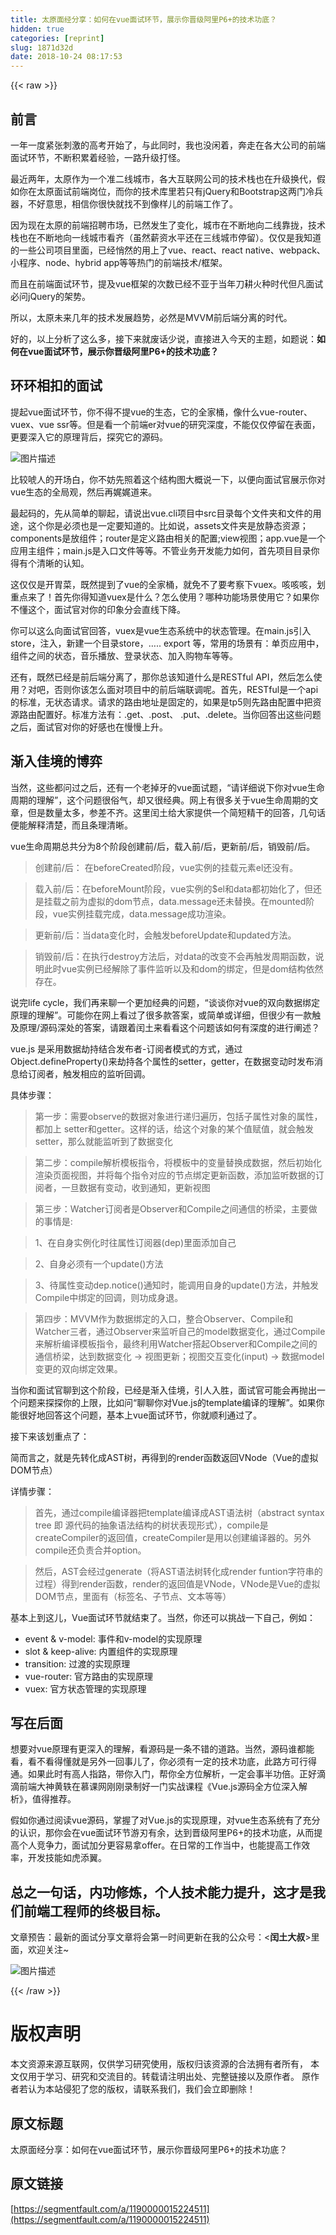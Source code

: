 ```yaml
---
title: 太原面经分享：如何在vue面试环节，展示你晋级阿里P6+的技术功底？
hidden: true
categories: [reprint]
slug: 1871d32d
date: 2018-10-24 08:17:53
---
```


{{< raw >}}

                    
<h2 id="articleHeader0">&#x524D;&#x8A00;</h2>
<p>&#x4E00;&#x5E74;&#x4E00;&#x5EA6;&#x7D27;&#x5F20;&#x523A;&#x6FC0;&#x7684;&#x9AD8;&#x8003;&#x5F00;&#x59CB;&#x4E86;&#xFF0C;&#x4E0E;&#x6B64;&#x540C;&#x65F6;&#xFF0C;&#x6211;&#x4E5F;&#x6CA1;&#x95F2;&#x7740;&#xFF0C;&#x5954;&#x8D70;&#x5728;&#x5404;&#x5927;&#x516C;&#x53F8;&#x7684;&#x524D;&#x7AEF;&#x9762;&#x8BD5;&#x73AF;&#x8282;&#xFF0C;&#x4E0D;&#x65AD;&#x79EF;&#x7D2F;&#x7740;&#x7ECF;&#x9A8C;&#xFF0C;&#x4E00;&#x8DEF;&#x5347;&#x7EA7;&#x6253;&#x602A;&#x3002;</p>
<p>&#x6700;&#x8FD1;&#x4E24;&#x5E74;&#xFF0C;&#x592A;&#x539F;&#x4F5C;&#x4E3A;&#x4E00;&#x4E2A;&#x51C6;&#x4E8C;&#x7EBF;&#x57CE;&#x5E02;&#xFF0C;&#x5404;&#x5927;&#x4E92;&#x8054;&#x7F51;&#x516C;&#x53F8;&#x7684;&#x6280;&#x672F;&#x6808;&#x4E5F;&#x5728;&#x5347;&#x7EA7;&#x6362;&#x4EE3;&#xFF0C;&#x5047;&#x5982;&#x4F60;&#x5728;&#x592A;&#x539F;&#x9762;&#x8BD5;&#x524D;&#x7AEF;&#x5C97;&#x4F4D;&#xFF0C;&#x800C;&#x4F60;&#x7684;&#x6280;&#x672F;&#x5E93;&#x91CC;&#x82E5;&#x53EA;&#x6709;jQuery&#x548C;Bootstrap&#x8FD9;&#x4E24;&#x95E8;&#x51B7;&#x5175;&#x5668;&#xFF0C;&#x4E0D;&#x597D;&#x610F;&#x601D;&#xFF0C;&#x76F8;&#x4FE1;&#x4F60;&#x5F88;&#x5FEB;&#x5C31;&#x627E;&#x4E0D;&#x5230;&#x50CF;&#x6837;&#x513F;&#x7684;&#x524D;&#x7AEF;&#x5DE5;&#x4F5C;&#x4E86;&#x3002;</p>
<p>&#x56E0;&#x4E3A;&#x73B0;&#x5728;&#x592A;&#x539F;&#x7684;&#x524D;&#x7AEF;&#x62DB;&#x8058;&#x5E02;&#x573A;&#xFF0C;&#x5DF2;&#x7136;&#x53D1;&#x751F;&#x4E86;&#x53D8;&#x5316;&#xFF0C;&#x57CE;&#x5E02;&#x5728;&#x4E0D;&#x65AD;&#x5730;&#x5411;&#x4E8C;&#x7EBF;&#x9760;&#x62E2;&#xFF0C;&#x6280;&#x672F;&#x6808;&#x4E5F;&#x5728;&#x4E0D;&#x65AD;&#x5730;&#x5411;&#x4E00;&#x7EBF;&#x57CE;&#x5E02;&#x770B;&#x9F50;&#xFF08;&#x867D;&#x7136;&#x85AA;&#x8D44;&#x6C34;&#x5E73;&#x8FD8;&#x5728;&#x4E09;&#x7EBF;&#x57CE;&#x5E02;&#x505C;&#x7559;&#xFF09;&#x3002;&#x4EC5;&#x4EC5;&#x662F;&#x6211;&#x77E5;&#x9053;&#x7684;&#x4E00;&#x4E9B;&#x516C;&#x53F8;&#x9879;&#x76EE;&#x91CC;&#x9762;&#xFF0C;&#x5DF2;&#x7ECF;&#x6084;&#x7136;&#x7684;&#x7528;&#x4E0A;&#x4E86;vue&#x3001;react&#x3001;react native&#x3001;webpack&#x3001;&#x5C0F;&#x7A0B;&#x5E8F;&#x3001;node&#x3001;hybrid app&#x7B49;&#x7B49;&#x70ED;&#x95E8;&#x7684;&#x524D;&#x7AEF;&#x6280;&#x672F;/&#x6846;&#x67B6;&#x3002;</p>
<p>&#x800C;&#x4E14;&#x5728;&#x524D;&#x7AEF;&#x9762;&#x8BD5;&#x73AF;&#x8282;&#xFF0C;&#x63D0;&#x53CA;vue&#x6846;&#x67B6;&#x7684;&#x6B21;&#x6570;&#x5DF2;&#x7ECF;&#x4E0D;&#x4E9A;&#x4E8E;&#x5F53;&#x5E74;&#x5200;&#x8015;&#x706B;&#x79CD;&#x65F6;&#x4EE3;&#x4F46;&#x51E1;&#x9762;&#x8BD5;&#x5FC5;&#x95EE;jQuery&#x7684;&#x67B6;&#x52BF;&#x3002;</p>
<p>&#x6240;&#x4EE5;&#xFF0C;&#x592A;&#x539F;&#x672A;&#x6765;&#x51E0;&#x5E74;&#x7684;&#x6280;&#x672F;&#x53D1;&#x5C55;&#x8D8B;&#x52BF;&#xFF0C;&#x5FC5;&#x7136;&#x662F;MVVM&#x524D;&#x540E;&#x7AEF;&#x5206;&#x79BB;&#x7684;&#x65F6;&#x4EE3;&#x3002;</p>
<p>&#x597D;&#x7684;&#xFF0C;&#x4EE5;&#x4E0A;&#x5206;&#x6790;&#x4E86;&#x8FD9;&#x4E48;&#x591A;&#xFF0C;&#x63A5;&#x4E0B;&#x6765;&#x5C31;&#x5E9F;&#x8BDD;&#x5C11;&#x8BF4;&#xFF0C;&#x76F4;&#x63A5;&#x8FDB;&#x5165;&#x4ECA;&#x5929;&#x7684;&#x4E3B;&#x9898;&#xFF0C;&#x5982;&#x9898;&#x8BF4;&#xFF1A;<strong>&#x5982;&#x4F55;&#x5728;vue&#x9762;&#x8BD5;&#x73AF;&#x8282;&#xFF0C;&#x5C55;&#x793A;&#x4F60;&#x664B;&#x7EA7;&#x963F;&#x91CC;P6+&#x7684;&#x6280;&#x672F;&#x529F;&#x5E95;&#xFF1F;</strong></p>
<h2 id="articleHeader1">&#x73AF;&#x73AF;&#x76F8;&#x6263;&#x7684;&#x9762;&#x8BD5;</h2>
<p>&#x63D0;&#x8D77;vue&#x9762;&#x8BD5;&#x73AF;&#x8282;&#xFF0C;&#x4F60;&#x4E0D;&#x5F97;&#x4E0D;&#x63D0;vue&#x7684;&#x751F;&#x6001;&#xFF0C;&#x5B83;&#x7684;&#x5168;&#x5BB6;&#x6876;&#xFF0C;&#x50CF;&#x4EC0;&#x4E48;vue-router&#x3001;vuex&#x3001;vue ssr&#x7B49;&#x3002;&#x4F46;&#x662F;&#x770B;&#x4E00;&#x4E2A;&#x524D;&#x7AEF;er&#x5BF9;vue&#x7684;&#x7814;&#x7A76;&#x6DF1;&#x5EA6;&#xFF0C;&#x4E0D;&#x80FD;&#x4EC5;&#x4EC5;&#x505C;&#x7559;&#x5728;&#x8868;&#x9762;&#xFF0C;&#x66F4;&#x8981;&#x6DF1;&#x5165;&#x5B83;&#x7684;&#x539F;&#x7406;&#x80CC;&#x540E;&#xFF0C;&#x63A2;&#x7A76;&#x5B83;&#x7684;&#x6E90;&#x7801;&#x3002;</p>
<p><span class="img-wrap"><img src="https://static.alili.tech/img/bVbb2Jz?w=1340&amp;h=752" del-src="https://static.alili.tech/img/bVbb2Jz?w=1340&amp;h=752" alt="&#x56FE;&#x7247;&#x63CF;&#x8FF0;" title="&#x56FE;&#x7247;&#x63CF;&#x8FF0;" style="cursor: pointer; display: inline;"></span></p>
<p>&#x6BD4;&#x8F83;&#x552C;&#x4EBA;&#x7684;&#x5F00;&#x573A;&#x767D;&#xFF0C;&#x4F60;&#x4E0D;&#x59A8;&#x5148;&#x7167;&#x7740;&#x8FD9;&#x4E2A;&#x7ED3;&#x6784;&#x56FE;&#x5927;&#x6982;&#x8BF4;&#x4E00;&#x4E0B;&#xFF0C;&#x4EE5;&#x4FBF;&#x5411;&#x9762;&#x8BD5;&#x5B98;&#x5C55;&#x793A;&#x4F60;&#x5BF9;vue&#x751F;&#x6001;&#x7684;&#x5168;&#x5C40;&#x89C2;&#xFF0C;&#x7136;&#x540E;&#x518D;&#x5A13;&#x5A13;&#x9053;&#x6765;&#x3002;</p>
<p>&#x6700;&#x8D77;&#x7801;&#x7684;&#xFF0C;&#x5148;&#x4ECE;&#x7B80;&#x5355;&#x7684;&#x804A;&#x8D77;&#xFF0C;&#x8BF7;&#x8BF4;&#x51FA;vue.cli&#x9879;&#x76EE;&#x4E2D;src&#x76EE;&#x5F55;&#x6BCF;&#x4E2A;&#x6587;&#x4EF6;&#x5939;&#x548C;&#x6587;&#x4EF6;&#x7684;&#x7528;&#x9014;&#xFF0C;&#x8FD9;&#x4E2A;&#x4F60;&#x662F;&#x5FC5;&#x987B;&#x4E5F;&#x662F;&#x4E00;&#x5B9A;&#x8981;&#x77E5;&#x9053;&#x7684;&#x3002;&#x6BD4;&#x5982;&#x8BF4;&#xFF0C;assets&#x6587;&#x4EF6;&#x5939;&#x662F;&#x653E;&#x9759;&#x6001;&#x8D44;&#x6E90;&#xFF1B;components&#x662F;&#x653E;&#x7EC4;&#x4EF6;&#xFF1B;router&#x662F;&#x5B9A;&#x4E49;&#x8DEF;&#x7531;&#x76F8;&#x5173;&#x7684;&#x914D;&#x7F6E;;view&#x89C6;&#x56FE;&#xFF1B;app.vue&#x662F;&#x4E00;&#x4E2A;&#x5E94;&#x7528;&#x4E3B;&#x7EC4;&#x4EF6;&#xFF1B;main.js&#x662F;&#x5165;&#x53E3;&#x6587;&#x4EF6;&#x7B49;&#x7B49;&#x3002;&#x4E0D;&#x7BA1;&#x4E1A;&#x52A1;&#x5F00;&#x53D1;&#x80FD;&#x529B;&#x5982;&#x4F55;&#xFF0C;&#x9996;&#x5148;&#x9879;&#x76EE;&#x76EE;&#x5F55;&#x4F60;&#x5F97;&#x6709;&#x4E2A;&#x6E05;&#x6670;&#x7684;&#x8BA4;&#x77E5;&#x3002;</p>
<p>&#x8FD9;&#x4EC5;&#x4EC5;&#x662F;&#x5F00;&#x80C3;&#x83DC;&#xFF0C;&#x65E2;&#x7136;&#x63D0;&#x5230;&#x4E86;vue&#x7684;&#x5168;&#x5BB6;&#x6876;&#xFF0C;&#x5C31;&#x514D;&#x4E0D;&#x4E86;&#x8981;&#x8003;&#x5BDF;&#x4E0B;vuex&#x3002;&#x54B3;&#x54B3;&#x54B3;&#xFF0C;&#x5212;&#x91CD;&#x70B9;&#x6765;&#x4E86;&#xFF01;&#x9996;&#x5148;&#x4F60;&#x5F97;&#x77E5;&#x9053;vuex&#x662F;&#x4EC0;&#x4E48;&#xFF1F;&#x600E;&#x4E48;&#x4F7F;&#x7528;&#xFF1F;&#x54EA;&#x79CD;&#x529F;&#x80FD;&#x573A;&#x666F;&#x4F7F;&#x7528;&#x5B83;&#xFF1F;&#x5982;&#x679C;&#x4F60;&#x4E0D;&#x61C2;&#x8FD9;&#x4E2A;&#xFF0C;&#x9762;&#x8BD5;&#x5B98;&#x5BF9;&#x4F60;&#x7684;&#x5370;&#x8C61;&#x5206;&#x4F1A;&#x76F4;&#x7EBF;&#x4E0B;&#x964D;&#x3002;</p>
<p>&#x4F60;&#x53EF;&#x4EE5;&#x8FD9;&#x4E48;&#x5411;&#x9762;&#x8BD5;&#x5B98;&#x56DE;&#x7B54;&#xFF0C;vuex&#x662F;vue&#x751F;&#x6001;&#x7CFB;&#x7EDF;&#x4E2D;&#x7684;&#x72B6;&#x6001;&#x7BA1;&#x7406;&#x3002;&#x5728;main.js&#x5F15;&#x5165;store&#xFF0C;&#x6CE8;&#x5165;&#xFF0C;&#x65B0;&#x5EFA;&#x4E00;&#x4E2A;&#x76EE;&#x5F55;store&#xFF0C;&#x2026;.. export &#x7B49;&#xFF0C;&#x5E38;&#x7528;&#x7684;&#x573A;&#x666F;&#x6709;&#xFF1A;&#x5355;&#x9875;&#x5E94;&#x7528;&#x4E2D;&#xFF0C;&#x7EC4;&#x4EF6;&#x4E4B;&#x95F4;&#x7684;&#x72B6;&#x6001;&#xFF0C;&#x97F3;&#x4E50;&#x64AD;&#x653E;&#x3001;&#x767B;&#x5F55;&#x72B6;&#x6001;&#x3001;&#x52A0;&#x5165;&#x8D2D;&#x7269;&#x8F66;&#x7B49;&#x7B49;&#x3002;</p>
<p>&#x8FD8;&#x6709;&#xFF0C;&#x65E2;&#x7136;&#x5DF2;&#x7ECF;&#x662F;&#x524D;&#x540E;&#x7AEF;&#x5206;&#x79BB;&#x4E86;&#xFF0C;&#x90A3;&#x4F60;&#x603B;&#x8BE5;&#x77E5;&#x9053;&#x4EC0;&#x4E48;&#x662F;RESTful API&#xFF0C;&#x7136;&#x540E;&#x600E;&#x4E48;&#x4F7F;&#x7528;&#xFF1F;&#x5BF9;&#x5427;&#xFF0C;&#x5426;&#x5219;&#x4F60;&#x8BE5;&#x600E;&#x4E48;&#x9762;&#x5BF9;&#x9879;&#x76EE;&#x4E2D;&#x7684;&#x524D;&#x540E;&#x7AEF;&#x8054;&#x8C03;&#x5462;&#x3002;&#x9996;&#x5148;&#xFF0C;RESTful&#x662F;&#x4E00;&#x4E2A;api&#x7684;&#x6807;&#x51C6;&#xFF0C;&#x65E0;&#x72B6;&#x6001;&#x8BF7;&#x6C42;&#x3002;&#x8BF7;&#x6C42;&#x7684;&#x8DEF;&#x7531;&#x5730;&#x5740;&#x662F;&#x56FA;&#x5B9A;&#x7684;&#xFF0C;&#x5982;&#x679C;&#x662F;tp5&#x5219;&#x5148;&#x8DEF;&#x7531;&#x914D;&#x7F6E;&#x4E2D;&#x628A;&#x8D44;&#x6E90;&#x8DEF;&#x7531;&#x914D;&#x7F6E;&#x597D;&#x3002;&#x6807;&#x51C6;&#x65B9;&#x6CD5;&#x6709;&#xFF1A;.get&#x3001;.post&#x3001; .put&#x3001;.delete&#x3002;&#x5F53;&#x4F60;&#x56DE;&#x7B54;&#x51FA;&#x8FD9;&#x4E9B;&#x95EE;&#x9898;&#x4E4B;&#x540E;&#xFF0C;&#x9762;&#x8BD5;&#x5B98;&#x5BF9;&#x4F60;&#x7684;&#x597D;&#x611F;&#x4E5F;&#x5728;&#x6162;&#x6162;&#x4E0A;&#x5347;&#x3002;</p>
<h2 id="articleHeader2">&#x6E10;&#x5165;&#x4F73;&#x5883;&#x7684;&#x535A;&#x5F08;</h2>
<p>&#x5F53;&#x7136;&#xFF0C;&#x8FD9;&#x4E9B;&#x90FD;&#x95EE;&#x8FC7;&#x4E4B;&#x540E;&#xFF0C;&#x8FD8;&#x6709;&#x4E00;&#x4E2A;&#x8001;&#x6389;&#x7259;&#x7684;vue&#x9762;&#x8BD5;&#x9898;&#xFF0C;&#x201C;&#x8BF7;&#x8BE6;&#x7EC6;&#x8BF4;&#x4E0B;&#x4F60;&#x5BF9;vue&#x751F;&#x547D;&#x5468;&#x671F;&#x7684;&#x7406;&#x89E3;&#x201D;&#xFF0C;&#x8FD9;&#x4E2A;&#x95EE;&#x9898;&#x5F88;&#x4FD7;&#x6C14;&#xFF0C;&#x5374;&#x53C8;&#x5F88;&#x7ECF;&#x5178;&#x3002;&#x7F51;&#x4E0A;&#x6709;&#x5F88;&#x591A;&#x5173;&#x4E8E;vue&#x751F;&#x547D;&#x5468;&#x671F;&#x7684;&#x6587;&#x7AE0;&#xFF0C;&#x4F46;&#x662F;&#x6570;&#x91CF;&#x592A;&#x591A;&#xFF0C;&#x53C2;&#x5DEE;&#x4E0D;&#x9F50;&#x3002;&#x8FD9;&#x91CC;&#x95F0;&#x571F;&#x7ED9;&#x5927;&#x5BB6;&#x63D0;&#x4F9B;&#x4E00;&#x4E2A;&#x7B80;&#x77ED;&#x7CBE;&#x5E72;&#x7684;&#x56DE;&#x7B54;&#xFF0C;&#x51E0;&#x53E5;&#x8BDD;&#x4FBF;&#x80FD;&#x89E3;&#x91CA;&#x6E05;&#x695A;&#xFF0C;&#x800C;&#x4E14;&#x6761;&#x7406;&#x6E05;&#x6670;&#x3002;</p>
<p>vue&#x751F;&#x547D;&#x5468;&#x671F;&#x603B;&#x5171;&#x5206;&#x4E3A;8&#x4E2A;&#x9636;&#x6BB5;&#x521B;&#x5EFA;&#x524D;/&#x540E;&#xFF0C;&#x8F7D;&#x5165;&#x524D;/&#x540E;&#xFF0C;&#x66F4;&#x65B0;&#x524D;/&#x540E;&#xFF0C;&#x9500;&#x6BC1;&#x524D;/&#x540E;&#x3002;</p>
<blockquote>&#x521B;&#x5EFA;&#x524D;/&#x540E;&#xFF1A; &#x5728;beforeCreated&#x9636;&#x6BB5;&#xFF0C;vue&#x5B9E;&#x4F8B;&#x7684;&#x6302;&#x8F7D;&#x5143;&#x7D20;el&#x8FD8;&#x6CA1;&#x6709;&#x3002;</blockquote>
<blockquote>&#x8F7D;&#x5165;&#x524D;/&#x540E;&#xFF1A;&#x5728;beforeMount&#x9636;&#x6BB5;&#xFF0C;vue&#x5B9E;&#x4F8B;&#x7684;$el&#x548C;data&#x90FD;&#x521D;&#x59CB;&#x5316;&#x4E86;&#xFF0C;&#x4F46;&#x8FD8;&#x662F;&#x6302;&#x8F7D;&#x4E4B;&#x524D;&#x4E3A;&#x865A;&#x62DF;&#x7684;dom&#x8282;&#x70B9;&#xFF0C;data.message&#x8FD8;&#x672A;&#x66FF;&#x6362;&#x3002;&#x5728;mounted&#x9636;&#x6BB5;&#xFF0C;vue&#x5B9E;&#x4F8B;&#x6302;&#x8F7D;&#x5B8C;&#x6210;&#xFF0C;data.message&#x6210;&#x529F;&#x6E32;&#x67D3;&#x3002;</blockquote>
<blockquote>&#x66F4;&#x65B0;&#x524D;/&#x540E;&#xFF1A;&#x5F53;data&#x53D8;&#x5316;&#x65F6;&#xFF0C;&#x4F1A;&#x89E6;&#x53D1;beforeUpdate&#x548C;updated&#x65B9;&#x6CD5;&#x3002;</blockquote>
<blockquote>&#x9500;&#x6BC1;&#x524D;/&#x540E;&#xFF1A;&#x5728;&#x6267;&#x884C;destroy&#x65B9;&#x6CD5;&#x540E;&#xFF0C;&#x5BF9;data&#x7684;&#x6539;&#x53D8;&#x4E0D;&#x4F1A;&#x518D;&#x89E6;&#x53D1;&#x5468;&#x671F;&#x51FD;&#x6570;&#xFF0C;&#x8BF4;&#x660E;&#x6B64;&#x65F6;vue&#x5B9E;&#x4F8B;&#x5DF2;&#x7ECF;&#x89E3;&#x9664;&#x4E86;&#x4E8B;&#x4EF6;&#x76D1;&#x542C;&#x4EE5;&#x53CA;&#x548C;dom&#x7684;&#x7ED1;&#x5B9A;&#xFF0C;&#x4F46;&#x662F;dom&#x7ED3;&#x6784;&#x4F9D;&#x7136;&#x5B58;&#x5728;&#x3002;</blockquote>
<p>&#x8BF4;&#x5B8C;life cycle&#xFF0C;&#x6211;&#x4EEC;&#x518D;&#x6765;&#x804A;&#x4E00;&#x4E2A;&#x66F4;&#x52A0;&#x7ECF;&#x5178;&#x7684;&#x95EE;&#x9898;&#xFF0C;&#x201C;&#x8C08;&#x8C08;&#x4F60;&#x5BF9;vue&#x7684;&#x53CC;&#x5411;&#x6570;&#x636E;&#x7ED1;&#x5B9A;&#x539F;&#x7406;&#x7684;&#x7406;&#x89E3;&#x201D;&#x3002;&#x53EF;&#x80FD;&#x4F60;&#x5728;&#x7F51;&#x4E0A;&#x770B;&#x8FC7;&#x4E86;&#x5F88;&#x591A;&#x6B3E;&#x7B54;&#x6848;&#xFF0C;&#x6216;&#x7B80;&#x5355;&#x6216;&#x8BE6;&#x7EC6;&#xFF0C;&#x4F46;&#x5F88;&#x5C11;&#x6709;&#x4E00;&#x6B3E;&#x89E6;&#x53CA;&#x539F;&#x7406;/&#x6E90;&#x7801;&#x6DF1;&#x5904;&#x7684;&#x7B54;&#x6848;&#xFF0C;&#x8BF7;&#x8DDF;&#x7740;&#x95F0;&#x571F;&#x6765;&#x770B;&#x770B;&#x8FD9;&#x4E2A;&#x95EE;&#x9898;&#x8BE5;&#x5982;&#x4F55;&#x6709;&#x6DF1;&#x5EA6;&#x7684;&#x8FDB;&#x884C;&#x9610;&#x8FF0;&#xFF1F;</p>
<p>vue.js &#x662F;&#x91C7;&#x7528;&#x6570;&#x636E;&#x52AB;&#x6301;&#x7ED3;&#x5408;&#x53D1;&#x5E03;&#x8005;-&#x8BA2;&#x9605;&#x8005;&#x6A21;&#x5F0F;&#x7684;&#x65B9;&#x5F0F;&#xFF0C;&#x901A;&#x8FC7;Object.defineProperty()&#x6765;&#x52AB;&#x6301;&#x5404;&#x4E2A;&#x5C5E;&#x6027;&#x7684;setter&#xFF0C;getter&#xFF0C;&#x5728;&#x6570;&#x636E;&#x53D8;&#x52A8;&#x65F6;&#x53D1;&#x5E03;&#x6D88;&#x606F;&#x7ED9;&#x8BA2;&#x9605;&#x8005;&#xFF0C;&#x89E6;&#x53D1;&#x76F8;&#x5E94;&#x7684;&#x76D1;&#x542C;&#x56DE;&#x8C03;&#x3002;</p>
<p>&#x5177;&#x4F53;&#x6B65;&#x9AA4;&#xFF1A;</p>
<blockquote>&#x7B2C;&#x4E00;&#x6B65;&#xFF1A;&#x9700;&#x8981;observe&#x7684;&#x6570;&#x636E;&#x5BF9;&#x8C61;&#x8FDB;&#x884C;&#x9012;&#x5F52;&#x904D;&#x5386;&#xFF0C;&#x5305;&#x62EC;&#x5B50;&#x5C5E;&#x6027;&#x5BF9;&#x8C61;&#x7684;&#x5C5E;&#x6027;&#xFF0C;&#x90FD;&#x52A0;&#x4E0A; setter&#x548C;getter&#x3002;&#x8FD9;&#x6837;&#x7684;&#x8BDD;&#xFF0C;&#x7ED9;&#x8FD9;&#x4E2A;&#x5BF9;&#x8C61;&#x7684;&#x67D0;&#x4E2A;&#x503C;&#x8D4B;&#x503C;&#xFF0C;&#x5C31;&#x4F1A;&#x89E6;&#x53D1;setter&#xFF0C;&#x90A3;&#x4E48;&#x5C31;&#x80FD;&#x76D1;&#x542C;&#x5230;&#x4E86;&#x6570;&#x636E;&#x53D8;&#x5316;</blockquote>
<blockquote>&#x7B2C;&#x4E8C;&#x6B65;&#xFF1A;compile&#x89E3;&#x6790;&#x6A21;&#x677F;&#x6307;&#x4EE4;&#xFF0C;&#x5C06;&#x6A21;&#x677F;&#x4E2D;&#x7684;&#x53D8;&#x91CF;&#x66FF;&#x6362;&#x6210;&#x6570;&#x636E;&#xFF0C;&#x7136;&#x540E;&#x521D;&#x59CB;&#x5316;&#x6E32;&#x67D3;&#x9875;&#x9762;&#x89C6;&#x56FE;&#xFF0C;&#x5E76;&#x5C06;&#x6BCF;&#x4E2A;&#x6307;&#x4EE4;&#x5BF9;&#x5E94;&#x7684;&#x8282;&#x70B9;&#x7ED1;&#x5B9A;&#x66F4;&#x65B0;&#x51FD;&#x6570;&#xFF0C;&#x6DFB;&#x52A0;&#x76D1;&#x542C;&#x6570;&#x636E;&#x7684;&#x8BA2;&#x9605;&#x8005;&#xFF0C;&#x4E00;&#x65E6;&#x6570;&#x636E;&#x6709;&#x53D8;&#x52A8;&#xFF0C;&#x6536;&#x5230;&#x901A;&#x77E5;&#xFF0C;&#x66F4;&#x65B0;&#x89C6;&#x56FE;</blockquote>
<blockquote>&#x7B2C;&#x4E09;&#x6B65;&#xFF1A;Watcher&#x8BA2;&#x9605;&#x8005;&#x662F;Observer&#x548C;Compile&#x4E4B;&#x95F4;&#x901A;&#x4FE1;&#x7684;&#x6865;&#x6881;&#xFF0C;&#x4E3B;&#x8981;&#x505A;&#x7684;&#x4E8B;&#x60C5;&#x662F;:</blockquote>
<blockquote>1&#x3001;&#x5728;&#x81EA;&#x8EAB;&#x5B9E;&#x4F8B;&#x5316;&#x65F6;&#x5F80;&#x5C5E;&#x6027;&#x8BA2;&#x9605;&#x5668;(dep)&#x91CC;&#x9762;&#x6DFB;&#x52A0;&#x81EA;&#x5DF1;</blockquote>
<blockquote>2&#x3001;&#x81EA;&#x8EAB;&#x5FC5;&#x987B;&#x6709;&#x4E00;&#x4E2A;update()&#x65B9;&#x6CD5;</blockquote>
<blockquote>3&#x3001;&#x5F85;&#x5C5E;&#x6027;&#x53D8;&#x52A8;dep.notice()&#x901A;&#x77E5;&#x65F6;&#xFF0C;&#x80FD;&#x8C03;&#x7528;&#x81EA;&#x8EAB;&#x7684;update()&#x65B9;&#x6CD5;&#xFF0C;&#x5E76;&#x89E6;&#x53D1;Compile&#x4E2D;&#x7ED1;&#x5B9A;&#x7684;&#x56DE;&#x8C03;&#xFF0C;&#x5219;&#x529F;&#x6210;&#x8EAB;&#x9000;&#x3002;</blockquote>
<blockquote>&#x7B2C;&#x56DB;&#x6B65;&#xFF1A;MVVM&#x4F5C;&#x4E3A;&#x6570;&#x636E;&#x7ED1;&#x5B9A;&#x7684;&#x5165;&#x53E3;&#xFF0C;&#x6574;&#x5408;Observer&#x3001;Compile&#x548C;Watcher&#x4E09;&#x8005;&#xFF0C;&#x901A;&#x8FC7;Observer&#x6765;&#x76D1;&#x542C;&#x81EA;&#x5DF1;&#x7684;model&#x6570;&#x636E;&#x53D8;&#x5316;&#xFF0C;&#x901A;&#x8FC7;Compile&#x6765;&#x89E3;&#x6790;&#x7F16;&#x8BD1;&#x6A21;&#x677F;&#x6307;&#x4EE4;&#xFF0C;&#x6700;&#x7EC8;&#x5229;&#x7528;Watcher&#x642D;&#x8D77;Observer&#x548C;Compile&#x4E4B;&#x95F4;&#x7684;&#x901A;&#x4FE1;&#x6865;&#x6881;&#xFF0C;&#x8FBE;&#x5230;&#x6570;&#x636E;&#x53D8;&#x5316; -&gt; &#x89C6;&#x56FE;&#x66F4;&#x65B0;&#xFF1B;&#x89C6;&#x56FE;&#x4EA4;&#x4E92;&#x53D8;&#x5316;(input) -&gt; &#x6570;&#x636E;model&#x53D8;&#x66F4;&#x7684;&#x53CC;&#x5411;&#x7ED1;&#x5B9A;&#x6548;&#x679C;&#x3002;</blockquote>
<p>&#x5F53;&#x4F60;&#x548C;&#x9762;&#x8BD5;&#x5B98;&#x804A;&#x5230;&#x8FD9;&#x4E2A;&#x9636;&#x6BB5;&#xFF0C;&#x5DF2;&#x7ECF;&#x662F;&#x6E10;&#x5165;&#x4F73;&#x5883;&#xFF0C;&#x5F15;&#x4EBA;&#x5165;&#x80DC;&#xFF0C;&#x9762;&#x8BD5;&#x5B98;&#x53EF;&#x80FD;&#x4F1A;&#x518D;&#x629B;&#x51FA;&#x4E00;&#x4E2A;&#x95EE;&#x9898;&#x6765;&#x63A2;&#x63A2;&#x4F60;&#x7684;&#x4E0A;&#x9650;&#xFF0C;&#x6BD4;&#x5982;&#x95EE;&#x201C;&#x804A;&#x804A;&#x4F60;&#x5BF9;Vue.js&#x7684;template&#x7F16;&#x8BD1;&#x7684;&#x7406;&#x89E3;&#x201D;&#x3002;&#x5982;&#x679C;&#x4F60;&#x80FD;&#x5F88;&#x597D;&#x5730;&#x56DE;&#x7B54;&#x8FD9;&#x4E2A;&#x95EE;&#x9898;&#xFF0C;&#x57FA;&#x672C;&#x4E0A;vue&#x9762;&#x8BD5;&#x73AF;&#x8282;&#xFF0C;&#x4F60;&#x5C31;&#x987A;&#x5229;&#x901A;&#x8FC7;&#x4E86;&#x3002;</p>
<p>&#x63A5;&#x4E0B;&#x6765;&#x8BE5;&#x5212;&#x91CD;&#x70B9;&#x4E86;&#xFF1A;</p>
<p>&#x7B80;&#x800C;&#x8A00;&#x4E4B;&#xFF0C;&#x5C31;&#x662F;&#x5148;&#x8F6C;&#x5316;&#x6210;AST&#x6811;&#xFF0C;&#x518D;&#x5F97;&#x5230;&#x7684;render&#x51FD;&#x6570;&#x8FD4;&#x56DE;VNode&#xFF08;Vue&#x7684;&#x865A;&#x62DF;DOM&#x8282;&#x70B9;&#xFF09;</p>
<p>&#x8BE6;&#x60C5;&#x6B65;&#x9AA4;&#xFF1A;</p>
<blockquote>&#x9996;&#x5148;&#xFF0C;&#x901A;&#x8FC7;compile&#x7F16;&#x8BD1;&#x5668;&#x628A;template&#x7F16;&#x8BD1;&#x6210;AST&#x8BED;&#x6CD5;&#x6811;&#xFF08;abstract syntax tree &#x5373; &#x6E90;&#x4EE3;&#x7801;&#x7684;&#x62BD;&#x8C61;&#x8BED;&#x6CD5;&#x7ED3;&#x6784;&#x7684;&#x6811;&#x72B6;&#x8868;&#x73B0;&#x5F62;&#x5F0F;&#xFF09;&#xFF0C;compile&#x662F;createCompiler&#x7684;&#x8FD4;&#x56DE;&#x503C;&#xFF0C;createCompiler&#x662F;&#x7528;&#x4EE5;&#x521B;&#x5EFA;&#x7F16;&#x8BD1;&#x5668;&#x7684;&#x3002;&#x53E6;&#x5916;compile&#x8FD8;&#x8D1F;&#x8D23;&#x5408;&#x5E76;option&#x3002;</blockquote>
<blockquote>&#x7136;&#x540E;&#xFF0C;AST&#x4F1A;&#x7ECF;&#x8FC7;generate&#xFF08;&#x5C06;AST&#x8BED;&#x6CD5;&#x6811;&#x8F6C;&#x5316;&#x6210;render funtion&#x5B57;&#x7B26;&#x4E32;&#x7684;&#x8FC7;&#x7A0B;&#xFF09;&#x5F97;&#x5230;render&#x51FD;&#x6570;&#xFF0C;render&#x7684;&#x8FD4;&#x56DE;&#x503C;&#x662F;VNode&#xFF0C;VNode&#x662F;Vue&#x7684;&#x865A;&#x62DF;DOM&#x8282;&#x70B9;&#xFF0C;&#x91CC;&#x9762;&#x6709;&#xFF08;&#x6807;&#x7B7E;&#x540D;&#x3001;&#x5B50;&#x8282;&#x70B9;&#x3001;&#x6587;&#x672C;&#x7B49;&#x7B49;&#xFF09;</blockquote>
<p>&#x57FA;&#x672C;&#x4E0A;&#x5230;&#x8FD9;&#x513F;&#xFF0C;Vue&#x9762;&#x8BD5;&#x73AF;&#x8282;&#x5C31;&#x7ED3;&#x675F;&#x4E86;&#x3002;&#x5F53;&#x7136;&#xFF0C;&#x4F60;&#x8FD8;&#x53EF;&#x4EE5;&#x6311;&#x6218;&#x4E00;&#x4E0B;&#x81EA;&#x5DF1;&#xFF0C;&#x4F8B;&#x5982;&#xFF1A;</p>
<ul>
<li>event &amp; v-model: &#x4E8B;&#x4EF6;&#x548C;v-model&#x7684;&#x5B9E;&#x73B0;&#x539F;&#x7406;</li>
<li>slot &amp; keep-alive: &#x5185;&#x7F6E;&#x7EC4;&#x4EF6;&#x7684;&#x5B9E;&#x73B0;&#x539F;&#x7406;</li>
<li>transition: &#x8FC7;&#x6E21;&#x7684;&#x5B9E;&#x73B0;&#x539F;&#x7406;</li>
<li>vue-router: &#x5B98;&#x65B9;&#x8DEF;&#x7531;&#x7684;&#x5B9E;&#x73B0;&#x539F;&#x7406;</li>
<li>vuex: &#x5B98;&#x65B9;&#x72B6;&#x6001;&#x7BA1;&#x7406;&#x7684;&#x5B9E;&#x73B0;&#x539F;&#x7406;</li>
</ul>
<h2 id="articleHeader3">&#x5199;&#x5728;&#x540E;&#x9762;</h2>
<p>&#x60F3;&#x8981;&#x5BF9;vue&#x539F;&#x7406;&#x6709;&#x66F4;&#x6DF1;&#x5165;&#x7684;&#x7406;&#x89E3;&#xFF0C;&#x770B;&#x6E90;&#x7801;&#x662F;&#x4E00;&#x6761;&#x4E0D;&#x9519;&#x7684;&#x9053;&#x8DEF;&#x3002;&#x5F53;&#x7136;&#xFF0C;&#x6E90;&#x7801;&#x8C01;&#x90FD;&#x80FD;&#x770B;&#xFF0C;&#x770B;&#x4E0D;&#x770B;&#x5F97;&#x61C2;&#x5C31;&#x662F;&#x53E6;&#x5916;&#x4E00;&#x56DE;&#x4E8B;&#x513F;&#x4E86;&#xFF0C;&#x4F60;&#x5FC5;&#x987B;&#x6709;&#x4E00;&#x5B9A;&#x7684;&#x6280;&#x672F;&#x529F;&#x5E95;&#xFF0C;&#x6B64;&#x8DEF;&#x65B9;&#x53EF;&#x884C;&#x5F97;&#x901A;&#x3002;&#x5982;&#x679C;&#x6B64;&#x65F6;&#x6709;&#x9AD8;&#x4EBA;&#x6307;&#x8DEF;&#xFF0C;&#x5E26;&#x4F60;&#x5165;&#x95E8;&#xFF0C;&#x5E2E;&#x4F60;&#x5168;&#x65B9;&#x4F4D;&#x89E3;&#x6790;&#xFF0C;&#x4E00;&#x5B9A;&#x4F1A;&#x4E8B;&#x534A;&#x529F;&#x500D;&#x3002;&#x6B63;&#x597D;&#x6EF4;&#x6EF4;&#x524D;&#x7AEF;&#x5927;&#x795E;&#x9EC4;&#x8F76;&#x5728;&#x6155;&#x8BFE;&#x7F51;&#x521A;&#x521A;&#x5F55;&#x5236;&#x597D;&#x4E00;&#x95E8;&#x5B9E;&#x6218;&#x8BFE;&#x7A0B;&#x300A;Vue.js&#x6E90;&#x7801;&#x5168;&#x65B9;&#x4F4D;&#x6DF1;&#x5165;&#x89E3;&#x6790;&#x300B;&#xFF0C;&#x503C;&#x5F97;&#x63A8;&#x8350;&#x3002;</p>
<p>&#x5047;&#x5982;&#x4F60;&#x901A;&#x8FC7;&#x9605;&#x8BFB;vue&#x6E90;&#x7801;&#xFF0C;&#x638C;&#x63E1;&#x4E86;&#x5BF9;Vue.js&#x7684;&#x5B9E;&#x73B0;&#x539F;&#x7406;&#xFF0C;&#x5BF9;vue&#x751F;&#x6001;&#x7CFB;&#x7EDF;&#x6709;&#x4E86;&#x5145;&#x5206;&#x7684;&#x8BA4;&#x8BC6;&#xFF0C;&#x90A3;&#x4F60;&#x4F1A;&#x5728;vue&#x9762;&#x8BD5;&#x73AF;&#x8282;&#x6E38;&#x5203;&#x6709;&#x4F59;&#xFF0C;&#x8FBE;&#x5230;&#x664B;&#x7EA7;&#x963F;&#x91CC;P6+&#x7684;&#x6280;&#x672F;&#x529F;&#x5E95;&#xFF0C;&#x4ECE;&#x800C;&#x63D0;&#x9AD8;&#x4E2A;&#x4EBA;&#x7ADE;&#x4E89;&#x529B;&#xFF0C;&#x9762;&#x8BD5;&#x52A0;&#x5206;&#x66F4;&#x5BB9;&#x6613;&#x62FF;offer&#x3002;&#x5728;&#x65E5;&#x5E38;&#x7684;&#x5DE5;&#x4F5C;&#x5F53;&#x4E2D;&#xFF0C;&#x4E5F;&#x80FD;&#x63D0;&#x9AD8;&#x5DE5;&#x4F5C;&#x6548;&#x7387;&#xFF0C;&#x5F00;&#x53D1;&#x6280;&#x80FD;&#x5982;&#x864E;&#x6DFB;&#x7FFC;&#x3002;</p>
<h2 id="articleHeader4">&#x603B;&#x4E4B;&#x4E00;&#x53E5;&#x8BDD;&#xFF0C;&#x5185;&#x529F;&#x4FEE;&#x70BC;&#xFF0C;&#x4E2A;&#x4EBA;&#x6280;&#x672F;&#x80FD;&#x529B;&#x63D0;&#x5347;&#xFF0C;&#x8FD9;&#x624D;&#x662F;&#x6211;&#x4EEC;&#x524D;&#x7AEF;&#x5DE5;&#x7A0B;&#x5E08;&#x7684;&#x7EC8;&#x6781;&#x76EE;&#x6807;&#x3002;</h2>
<p>&#x6587;&#x7AE0;&#x9884;&#x544A;&#xFF1A;&#x6700;&#x65B0;&#x7684;&#x9762;&#x8BD5;&#x5206;&#x4EAB;&#x6587;&#x7AE0;&#x5C06;&#x4F1A;&#x7B2C;&#x4E00;&#x65F6;&#x95F4;&#x66F4;&#x65B0;&#x5728;&#x6211;&#x7684;&#x516C;&#x4F17;&#x53F7;&#xFF1A;&lt;<strong>&#x95F0;&#x571F;&#x5927;&#x53D4;</strong>&gt;&#x91CC;&#x9762;&#xFF0C;&#x6B22;&#x8FCE;&#x5173;&#x6CE8;~</p>
<p><span class="img-wrap"><img src="https://static.alili.tech/img/bVbb2KG?w=258&amp;h=258" del-src="https://static.alili.tech/img/bVbb2Jz?w=1340&amp;h=752" alt="&#x56FE;&#x7247;&#x63CF;&#x8FF0;" title="&#x56FE;&#x7247;&#x63CF;&#x8FF0;" style="cursor: pointer; display: inline;"></span></p>

                
{{< /raw >}}

# 版权声明
本文资源来源互联网，仅供学习研究使用，版权归该资源的合法拥有者所有，
本文仅用于学习、研究和交流目的。转载请注明出处、完整链接以及原作者。
原作者若认为本站侵犯了您的版权，请联系我们，我们会立即删除！

## 原文标题
太原面经分享：如何在vue面试环节，展示你晋级阿里P6+的技术功底？

## 原文链接
[https://segmentfault.com/a/1190000015224511](https://segmentfault.com/a/1190000015224511)

